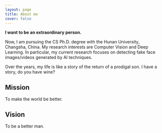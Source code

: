 ```yaml
---
layout: page
title: About me
cover: false
---
```


**I want to be an extraordinary person.**

Now, I am pursuing the CS Ph.D. degree with the Hunan University, Changsha, China. My research interests are Computer Vision and Deep Learning. In particular, my current research focuses on detecting fake face images/videos generated by AI techniques.

Over the years, my life is like a story of the return of a prodigal son. I have a story, do you have wine?

## Mission
To make the world be better.

## Vision
To be a better man.


